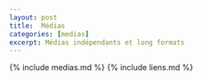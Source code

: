 ```yaml
---
layout: post
title:  Médias
categories: [medias]
excerpt: Médias indépendants et long formats
---
```

{% include medias.md %}
{% include liens.md %}
